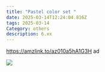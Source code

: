 ```yaml
---
title: "Pastel color set "
date: 2025-03-14T12:24:04.816Z
tags: 2025-03-14
Category: others
description: 6.xx
---
```

<!--StartFragment-->

https://amzlink.to/az010a5hA1G3H ad

<!--EndFragment-->

![](https://m.media-amazon.com/images/I/71fBaOgfcTL._AC_SL1500_.jpg)

<!--EndFragment-->